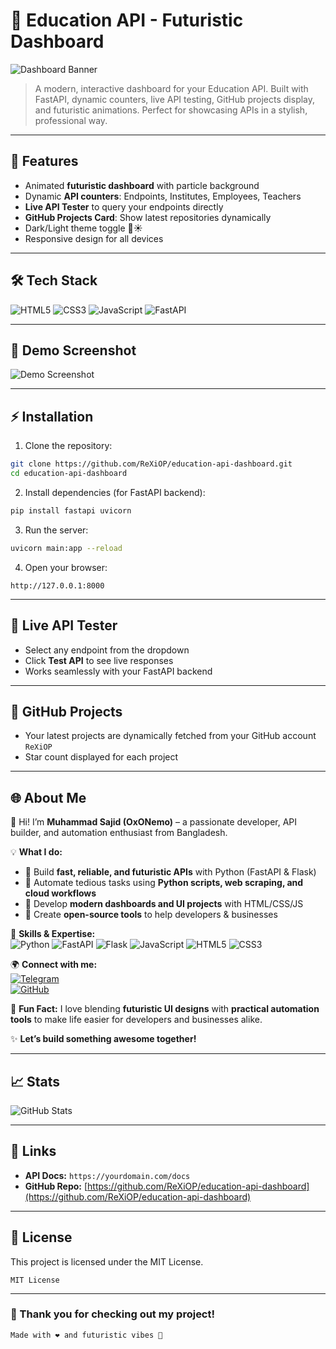 # 🚀 Education API - Futuristic Dashboard

![Dashboard Banner](https://raw.githubusercontent.com/ReXiOP/your-repo/main/assets/dashboard-banner.svg)

> A modern, interactive dashboard for your Education API. Built with FastAPI, dynamic counters, live API testing, GitHub projects display, and futuristic animations. Perfect for showcasing APIs in a stylish, professional way.

---

## 🌟 Features

- Animated **futuristic dashboard** with particle background
- Dynamic **API counters**: Endpoints, Institutes, Employees, Teachers
- **Live API Tester** to query your endpoints directly
- **GitHub Projects Card**: Show latest repositories dynamically
- Dark/Light theme toggle 🌙☀️
- Responsive design for all devices

---

## 🛠 Tech Stack

![HTML5](https://img.shields.io/badge/HTML5-E34F26?style=for-the-badge&logo=html5&logoColor=white)
![CSS3](https://img.shields.io/badge/CSS3-1572B6?style=for-the-badge&logo=css3&logoColor=white)
![JavaScript](https://img.shields.io/badge/JavaScript-F7DF1E?style=for-the-badge&logo=javascript&logoColor=black)
![FastAPI](https://img.shields.io/badge/FastAPI-009688?style=for-the-badge&logo=fastapi&logoColor=white)

---

## 🎨 Demo Screenshot

![Demo Screenshot](https://raw.githubusercontent.com/ReXiOP/your-repo/main/assets/dashboard-screenshot.svg)

---

## ⚡ Installation

1. Clone the repository:

```bash
git clone https://github.com/ReXiOP/education-api-dashboard.git
cd education-api-dashboard
```

2. Install dependencies (for FastAPI backend):

```bash
pip install fastapi uvicorn
```

3. Run the server:

```bash
uvicorn main:app --reload
```

4. Open your browser:

```
http://127.0.0.1:8000
```

---

## 📝 Live API Tester

- Select any endpoint from the dropdown
- Click **Test API** to see live responses
- Works seamlessly with your FastAPI backend

---

## 📂 GitHub Projects

- Your latest projects are dynamically fetched from your GitHub account `ReXiOP`
- Star count displayed for each project

---

## 🌐 About Me

👋 Hi! I’m **Muhammad Sajid (OxONemo)** – a passionate developer, API builder, and automation enthusiast from Bangladesh.  

💡 **What I do:**  
- 🔹 Build **fast, reliable, and futuristic APIs** with Python (FastAPI & Flask)  
- 🔹 Automate tedious tasks using **Python scripts, web scraping, and cloud workflows**  
- 🔹 Develop **modern dashboards and UI projects** with HTML/CSS/JS  
- 🔹 Create **open-source tools** to help developers & businesses  

🚀 **Skills & Expertise:**  
![Python](https://img.shields.io/badge/Python-3776AB?style=flat&logo=python&logoColor=white)
![FastAPI](https://img.shields.io/badge/FastAPI-009688?style=flat&logo=fastapi&logoColor=white)
![Flask](https://img.shields.io/badge/Flask-000000?style=flat&logo=flask&logoColor=white)
![JavaScript](https://img.shields.io/badge/JavaScript-F7DF1E?style=flat&logo=javascript&logoColor=black)
![HTML5](https://img.shields.io/badge/HTML5-E34F26?style=flat&logo=html5&logoColor=white)
![CSS3](https://img.shields.io/badge/CSS3-1572B6?style=flat&logo=css3&logoColor=white)

🌍 **Connect with me:**  
[![Telegram](https://img.shields.io/badge/Telegram-0088CC?style=flat&logo=telegram&logoColor=white)](https://t.me/OxONemo)  
[![GitHub](https://img.shields.io/badge/GitHub-181717?style=flat&logo=github&logoColor=white)](https://github.com/ReXiOP)  

💬 **Fun Fact:** I love blending **futuristic UI designs** with **practical automation tools** to make life easier for developers and businesses alike.  

✨ **Let’s build something awesome together!**


---

## 📈 Stats

![GitHub Stats](https://github-readme-stats.vercel.app/api?username=ReXiOP&show_icons=true&theme=radical)

---

## 🔗 Links

- **API Docs:** `https://yourdomain.com/docs`
- **GitHub Repo:** [https://github.com/ReXiOP/education-api-dashboard](https://github.com/ReXiOP/education-api-dashboard)

---

## 🎯 License

This project is licensed under the MIT License.

```
MIT License
```

---

### 🌟 Thank you for checking out my project!

```
Made with ❤️ and futuristic vibes 🚀
```
